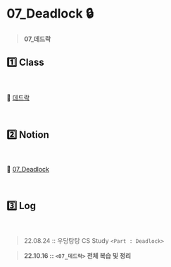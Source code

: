 # 07_Deadlock :lock:

>  **07_데드락**



## :one: Class 

​       

:link: [데드락](http://www.kocw.or.kr/home/cview.do?mty=p&kemId=1226304&ar=relateCourse)

​    

## :two: Notion

​        

:link: [07_Deadlock]()

​           

## :three: Log 

​          

> 22.08.24 :: 우당탕탕 CS Study `<Part : Deadlock>` 

> **22.10.16 :: `<07_데드락>` 전체 복습 및 정리**

